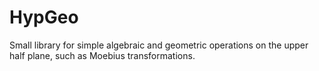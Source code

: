 # HypGeo
Small library for simple algebraic and geometric operations on the upper half plane, such as Moebius transformations.
